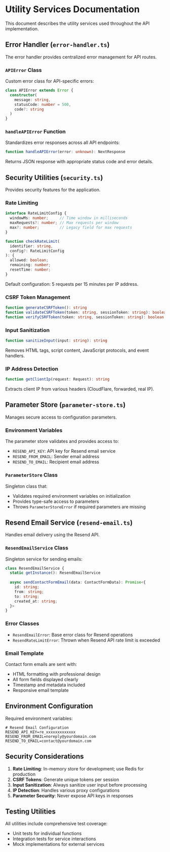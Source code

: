 # Utility Services Documentation

This document describes the utility services used throughout the API implementation.

## Error Handler (`error-handler.ts`)

The error handler provides centralized error management for API routes.

### `APIError` Class

Custom error class for API-specific errors:

```typescript
class APIError extends Error {
  constructor(
    message: string,
    statusCode: number = 500,
    code?: string
  )
}
```

### `handleAPIError` Function

Standardizes error responses across all API endpoints:

```typescript
function handleAPIError(error: unknown): NextResponse
```

Returns JSON response with appropriate status code and error details.

## Security Utilities (`security.ts`)

Provides security features for the application.

### Rate Limiting

```typescript
interface RateLimitConfig {
  windowMs: number;     // Time window in milliseconds
  maxRequests?: number; // Max requests per window
  max?: number;         // Legacy field for max requests
}

function checkRateLimit(
  identifier: string,
  config?: RateLimitConfig
): {
  allowed: boolean;
  remaining: number;
  resetTime: number;
}
```

Default configuration: 5 requests per 15 minutes per IP address.

### CSRF Token Management

```typescript
function generateCSRFToken(): string
function validateCSRFToken(token: string, sessionToken: string): boolean
function verifyCSRFToken(token: string, sessionToken: string): boolean // Alias for validateCSRFToken
```

### Input Sanitization

```typescript
function sanitizeInput(input: string): string
```

Removes HTML tags, script content, JavaScript protocols, and event handlers.

### IP Address Detection

```typescript
function getClientIp(request: Request): string
```

Extracts client IP from various headers (CloudFlare, forwarded, real IP).

## Parameter Store (`parameter-store.ts`)

Manages secure access to configuration parameters.

### Environment Variables

The parameter store validates and provides access to:

- `RESEND_API_KEY`: API key for Resend email service
- `RESEND_FROM_EMAIL`: Sender email address
- `RESEND_TO_EMAIL`: Recipient email address

### `ParameterStore` Class

Singleton class that:
- Validates required environment variables on initialization
- Provides type-safe access to parameters
- Throws `ParameterStoreError` if required parameters are missing

## Resend Email Service (`resend-email.ts`)

Handles email delivery using the Resend API.

### `ResendEmailService` Class

Singleton service for sending emails:

```typescript
class ResendEmailService {
  static getInstance(): ResendEmailService
  
  async sendContactFormEmail(data: ContactFormData): Promise<{
    id: string;
    from: string;
    to: string;
    created_at: string;
  }>
}
```

### Error Classes

- `ResendEmailError`: Base error class for Resend operations
- `ResendRateLimitError`: Thrown when Resend API rate limit is exceeded

### Email Template

Contact form emails are sent with:
- HTML formatting with professional design
- All form fields displayed clearly
- Timestamp and metadata included
- Responsive email template

## Environment Configuration

Required environment variables:

```env
# Resend Email Configuration
RESEND_API_KEY=re_xxxxxxxxxxxxx
RESEND_FROM_EMAIL=noreply@yourdomain.com
RESEND_TO_EMAIL=contact@yourdomain.com
```

## Security Considerations

1. **Rate Limiting**: In-memory store for development; use Redis for production
2. **CSRF Tokens**: Generate unique tokens per session
3. **Input Sanitization**: Always sanitize user input before processing
4. **IP Detection**: Handles various proxy configurations
5. **Parameter Security**: Never expose API keys in responses

## Testing Utilities

All utilities include comprehensive test coverage:
- Unit tests for individual functions
- Integration tests for service interactions
- Mock implementations for external services